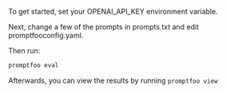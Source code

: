 To get started, set your OPENAI_API_KEY environment variable.

Next, change a few of the prompts in prompts.txt and edit promptfooconfig.yaml.

Then run:

```sh
promptfoo eval
```

Afterwards, you can view the results by running `promptfoo view`
